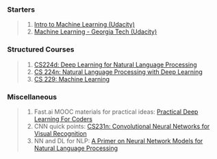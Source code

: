### Starters
> 1. [Intro to Machine Learning (Udacity)](https://www.udacity.com/course/intro-to-machine-learning--ud120)
> 2. [Machine Learning - Georgia Tech (Udacity)](https://www.udacity.com/course/machine-learning--ud262)

### Structured Courses
> 1. [CS224d: Deep Learning for Natural Language Processing](https://youtu.be/kZteabVD8sU)
> 2. [CS 224n: Natural Language Processing with Deep Learning ](https://youtu.be/OQQ-W_63UgQ)
> 3. [CS 229: Machine Learning](https://see.stanford.edu/Course/CS229)

### Miscellaneous
> 1. Fast.ai MOOC materials for practical ideas: [Practical Deep Learning For Coders](http://course.fast.ai/)
> 2. CNN quick points: [CS231n: Convolutional Neural Networks for Visual Recognition](http://cs231n.github.io/convolutional-networks/)
> 3. NN and DL for NLP: [A Primer on Neural Network Models for Natural Language Processing](http://u.cs.biu.ac.il/~yogo/nnlp.pdf)
